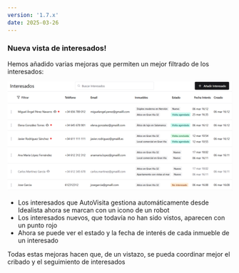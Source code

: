 ```yaml
---
version: '1.7.x'
date: 2025-03-26
---
```


### Nueva vista de interesados!

Hemos añadido varias mejoras que permiten un mejor filtrado de los interesados:

![Nueva tabla de interesados](./image.png)

- Los interesados que AutoVisita gestiona automáticamente desde Idealista ahora se marcan con un icono de un robot
- Los interesados nuevos, que todavía no han sido vistos, aparecen con un punto rojo
- Ahora se puede ver el estado y la fecha de interés de cada inmueble de un interesado

Todas estas mejoras hacen que, de un vistazo, se pueda coordinar mejor el cribado y el seguimiento de interesados
